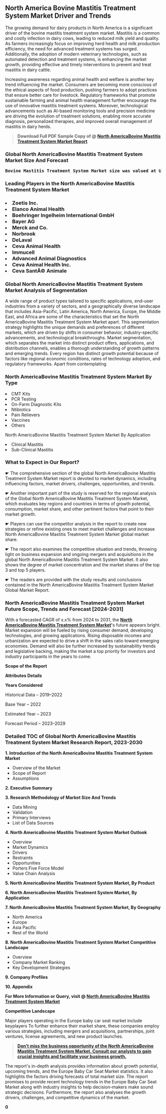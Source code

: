 <p> <h2>North America Bovine Mastitis Treatment System Market Driver and Trends</h2><p>The growing demand for dairy products in North America is a significant driver of the bovine mastitis treatment system market. Mastitis is a common and costly infection in dairy cows, leading to reduced milk yield and quality. As farmers increasingly focus on improving herd health and milk production efficiency, the need for advanced treatment systems has surged. Additionally, the adoption of modern veterinary technologies, such as automated detection and treatment systems, is enhancing the market growth, providing effective and timely interventions to prevent and treat mastitis in dairy cattle.</p><p>Increasing awareness regarding animal health and welfare is another key trend influencing the market. Consumers are becoming more conscious of the ethical aspects of food production, pushing farmers to adopt practices that ensure better care for livestock. Regulatory frameworks that promote sustainable farming and animal health management further encourage the use of innovative mastitis treatment systems. Moreover, technological advancements such as AI-based monitoring tools and precision medicine are driving the evolution of treatment solutions, enabling more accurate diagnosis, personalized therapies, and improved overall management of mastitis in dairy herds.</p></p><blockquote id="" class=""><strong>Download Full PDF Sample Copy of @&nbsp;<a href="https://www.verifiedmarketreports.com/download-sample/?rid=764058&utm_source=GitHub-Jan&utm_medium=285" target="_blank">North AmericaBovine Mastitis Treatment System Market Report</a>&nbsp;&nbsp;</strong></blockquote><h3 id="" class=""><strong>Global&nbsp;North AmericaBovine Mastitis Treatment System Market Size And Forecast</strong></h3><pre class="reader-text-block__code-block"><strong>Bovine Mastitis Treatment System Market size was valued at USD 1.20 Billion in 2022 and is projected to reach USD 1.85 Billion by 2030, growing at a CAGR of 6.10% from 2024 to 2030.</strong></pre><h3 id="" class="">Leading Players in the&nbsp;North AmericaBovine Mastitis Treatment System Market</h3><h3 class=""></Li><Li>Zoetis Inc.</Li><Li> Elanco Animal Health</Li><Li> Boehringer Ingelheim International GmbH</Li><Li> Bayer AG</Li><Li> Merck and Co.</Li><Li> Norbrook</Li><Li> DeLaval</Li><Li> Ceva Animal Health</Li><Li> Immucell</Li><Li> Advanced Animal Diagnostics</Li><Li> Ceva Animal Health Inc.</Li><Li> Ceva SantÃ© Animale</h3><h3 id="" class="">Global&nbsp;North AmericaBovine Mastitis Treatment System Market Analysis of Segmentation</h3><p id="" class="">A wide range of product types tailored to specific applications, end-user industries from a variety of sectors, and a geographically diverse landscape that includes Asia-Pacific, Latin America, North America, Europe, the Middle East, and Africa are some of the characteristics that set the North AmericaBovine Mastitis Treatment System Market apart. This segmentation strategy highlights the unique demands and preferences of different markets, which are driven by shifts in consumer behavior, industry-specific advancements, and technological breakthroughs. Market segmentation, which separates the market into distinct product offers, applications, and distribution channels, enables a thorough understanding of growth patterns and emerging trends. Every region has distinct growth potential because of factors like regional economic conditions, rates of technology adoption, and regulatory frameworks. Apart from contemplating</p><h3 id="" class="">North AmericaBovine Mastitis Treatment System Market&nbsp;By Type</h3><p></Li><Li>CMT Kits</Li><Li> PCR Testing</Li><Li> On-Farm Diagnostic Kits</Li><Li> Ntibiotics</Li><Li> Pain Relievers</Li><Li> Vaccines</Li><Li> Others</p><div class="" data-test-id=""><p>North AmericaBovine Mastitis Treatment System Market&nbsp;By Application</p></div><p class=""></Li><Li>Clinical Mastitis</Li><Li> Sub-Clinical Mastitis</p><div class="" data-test-id=""><h3><span class="">What to Expect in Our Report?</span></h3></div><div class="" data-test-id=""><p><span class="">☛ The comprehensive section of the global North AmericaBovine Mastitis Treatment System Market report is devoted to market dynamics, including influencing factors, market drivers, challenges, opportunities, and trends.</span></p></div><div class="" data-test-id=""><p><span class="">☛ Another important part of the study is reserved for the regional analysis of the Global North AmericaBovine Mastitis Treatment System Market, which evaluates key regions and countries in terms of growth potential, consumption, market share, and other pertinent factors that point to their market growth.</span></p></div><div class="" data-test-id=""><p><span class="">☛ Players can use the competitor analysis in the report to create new strategies or refine existing ones to meet market challenges and increase North AmericaBovine Mastitis Treatment System Market global market share.</span></p></div><div class="" data-test-id=""><p><span class="">☛ The report also examines the competitive situation and trends, throwing light on business expansion and ongoing mergers and acquisitions in the global North AmericaBovine Mastitis Treatment System Market. It also shows the degree of market concentration and the market shares of the top 3 and top 5 players.</span></p></div><div class="" data-test-id=""><p><span class="">☛ The readers are provided with the study results and conclusions contained in the North AmericaBovine Mastitis Treatment System Market Global Market Report.</span></p></div><div class="" data-test-id=""><h3><span class="">North AmericaBovine Mastitis Treatment System Market Future Scope, Trends and Forecast [2024-2031]</span></h3></div><div class="" data-test-id=""><p><span class="">With a forecasted CAGR of x.x% from 2024 to 2031, the <strong><a href="https://www.verifiedmarketreports.com/download-sample/?rid=764058&utm_source=GitHub-Jan&utm_medium=285" target="_blank">North AmericaBovine Mastitis Treatment System Market</a>'</strong>s future appears bright. Market expansion will be fueled by rising consumer demand, developing technologies, and growing applications. Rising disposable incomes and urbanization are expected to drive a shift in the sales ratio toward emerging economies. Demand will also be further increased by sustainability trends and legislative backing, making the market a top priority for investors and industry participants in the years to come.</span></p><p id="ember66" class="ember-view reader-text-block__paragraph"><strong>Scope of the Report</strong></p><p id="ember67" class="ember-view reader-text-block__paragraph"><strong>Attributes Details</strong></p><p id="ember68" class="ember-view reader-text-block__paragraph"><strong>Years Considered</strong></p><p id="ember69" class="ember-view reader-text-block__paragraph">Historical Data &ndash; 2019&ndash;2022</p><p id="ember70" class="ember-view reader-text-block__paragraph">Base Year &ndash; 2022</p><p id="ember71" class="ember-view reader-text-block__paragraph">Estimated Year &ndash; 2023</p><p id="ember72" class="ember-view reader-text-block__paragraph">Forecast Period &ndash; 2023&ndash;2029</p></div><h3 id="" class="">Detailed TOC of Global North AmericaBovine Mastitis Treatment System Market Research Report, 2023-2030</h3><p id="" class=""><strong>1. Introduction of the North AmericaBovine Mastitis Treatment System Market</strong></p><ul><li>Overview of the Market</li><li>Scope of Report</li><li>Assumptions</li></ul><p id="" class=""><strong>2. Executive Summary</strong></p><p id="" class=""><strong>3. Research Methodology of Market Size And Trends</strong></p><ul><li>Data Mining</li><li>Validation</li><li>Primary Interviews</li><li>List of Data Sources</li></ul><p id="" class=""><strong>4. North AmericaBovine Mastitis Treatment System Market Outlook</strong></p><ul><li>Overview</li><li>Market Dynamics</li><li>Drivers</li><li>Restraints</li><li>Opportunities</li><li>Porters Five Force Model</li><li>Value Chain Analysis</li></ul><p id="" class=""><strong>5. North AmericaBovine Mastitis Treatment System Market, By Product</strong></p><p id="" class=""><strong>6. North AmericaBovine Mastitis Treatment System Market, By Application</strong></p><p id="" class=""><strong>7. North AmericaBovine Mastitis Treatment System Market, By Geography</strong></p><ul><li>North America</li><li>Europe</li><li>Asia Pacific</li><li>Rest of the World</li></ul><p id="" class=""><strong>8. North AmericaBovine Mastitis Treatment System Market Competitive Landscape</strong></p><ul><li>Overview</li><li>Company Market Ranking</li><li>Key Development Strategies</li></ul><p id="" class=""><strong>9. Company Profiles</strong></p><p id="" class=""><strong>10. Appendix</strong></p><p><strong>For More Information or Query, visit&nbsp;@ <a href="https://www.verifiedmarketreports.com/product/bovine-mastitis-treatment-system-market/" target="_blank">North AmericaBovine Mastitis Treatment System Market</a></strong></p><p id="ember61" class="ember-view reader-text-block__paragraph"><strong>Competitive Landscape</strong></p><p id="ember62" class="ember-view reader-text-block__paragraph">Major players operating in the Europe baby car seat market include keyplayers To further enhance their market share, these companies employ various strategies, including mergers and acquisitions, partnerships, joint ventures, license agreements, and new product launches.</p><blockquote id="ember63" class="ember-view reader-text-block__blockquote"><strong><a href="https://www.verifiedmarketreports.com/download-sample/?rid=764058&utm_source=GitHub-Jan&utm_medium=285" target="_blank">Don&rsquo;t miss the business opportunity of the North AmericaBovine Mastitis Treatment System Market. Consult our analysts to gain crucial insights and facilitate your business growth.</a></strong></blockquote><p id="ember64" class="ember-view reader-text-block__paragraph">The report's in-depth analysis provides information about growth potential, upcoming trends, and the Europe Baby Car Seat Market statistics. It also highlights the factors driving forecasts of total market size. The report promises to provide recent technology trends in the Europe Baby Car Seat Market along with industry insights to help decision-makers make sound strategic decisions. Furthermore, the report also analyses the growth drivers, challenges, and competitive dynamics of the market.</p><p class="ember-view reader-text-block__paragraph"><strong>0</strong></p>

